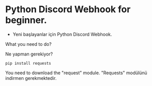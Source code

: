 # Python Discord Webhook for beginner.
- Yeni başlayanlar için Python Discord Webhook.

What you need to do? 

Ne yapman gerekiyor?

```
pip install requests
```

You need to download the "request" module.
"Requests" modülünü indirmen gerekmektedir.
